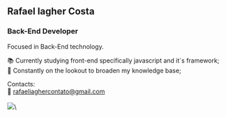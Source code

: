 ## Rafael Iagher Costa <br>
### Back-End Developer <br>
Focused in Back-End technology. <br>
 
📚 Currently studying front-end specifically javascript and it`s framework; <br>
🔭 Constantly on the lookout to broaden my knowledge base; <br>

Contacts:<br>
  📧 rafaeliaghercontato@gmail.com <br>
<br>
[<img src="https://img.shields.io/badge/linkedin-%230077B5.svg?&style=for-the-badge&logo=linkedin&logoColor=white" />](https://www.linkedin.com/in/rafaeliagher/)\
